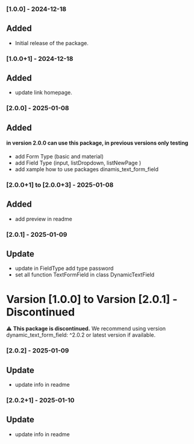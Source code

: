 
### [1.0.0] - 2024-12-18
## Added
- Initial release of the package.

### [1.0.0+1] - 2024-12-18
## Added
- update link homepage.

### [2.0.0] - 2025-01-08
## Added 
#### in version 2.0.0 can use this package, in previous versions only testing
- add Form Type (basic and material)
- add Field Type (input, listDropdown, listNewPage )
- add xample how to use packages dinamis_text_form_field

### [2.0.0+1] to [2.0.0+3] - 2025-01-08
## Added 
- add preview in readme

### [2.0.1] - 2025-01-09
## Update 
- update in FieldType  add type password
- set all function TextFormField in class DynamicTextField

# Varsion [1.0.0] to Varsion [2.0.1] - Discontinued

⚠️ **This package is discontinued.** We recommend using version dynamic_text_form_field: ^2.0.2 or latest version if available.

### [2.0.2] - 2025-01-09
## Update
- update info in readme

### [2.0.2+1] - 2025-01-10
## Update
- update info in readme
